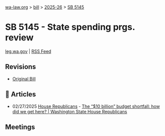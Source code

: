 [wa-law.org](/) > [bill](/bill/) > [2025-26](/bill/2025-26/) > [SB 5145](/bill/2025-26/sb/5145/)

# SB 5145 - State spending prgs. review
[leg.wa.gov](https://app.leg.wa.gov/billsummary?BillNumber=5145&Year=2025&Initiative=false) | [RSS Feed](./rss.xml)

## Revisions
* [Original Bill](1/)

## 📰 Articles
* 02/27/2025 [House Republicans](/org/house_republicans/) - [The “$10 billion” budget shortfall: how did we get here? | Washington State House Republicans](https://houserepublicans.wa.gov/the-10-billion-budget-shortfall/#:~:text=Senate%20Bill%205145)

## Meetings